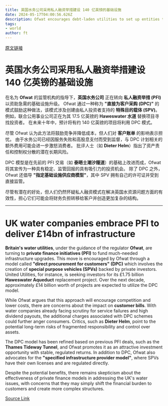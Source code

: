```yaml
---
title: 英国水务公司采用私人融资举措建设 140 亿英镑的基础设施
date: 2024-05-17T04:00:56.626Z
description: Ofwat encourages debt-laden utilities to set up entities to deliver reservoirs and pipelines
tags: 
- world
author: ft
---
```


[原文链接](https://ft.com/content/980821ed-d6a6-4898-8ac9-4cba4ec67623)

# 英国水务公司采用私人融资举措建设 140 亿英镑的基础设施

在名为 **Ofwat** 的监管机构的指导下，**英国水务公司** 正在转向 **私人融资举措 (PFI)** 以资助急需的基础设施升级。 Ofwat 通过一种称为 **"直接为客户采购 (DPC)"** 的模式鼓励这种做法，该模式涉及创建由私人投资者支持的 **特殊目的载体 (SPV)**。 例如，联合公用事业公司正在为其 17.5 亿英镑的 **Haweswater 水道** 替换项目寻找投资者。 在未来十年中，预计将有约 140 亿英镑的项目将利用 DPC 模式。

尽管 Ofwat 认为此方法将鼓励竞争并降低成本，但人们对 **客户账单** 的影响表示担忧。 由于水务公司已经因服务失败和高股息支付而受到监督，与 DPC 计划相关的额外费用可能会进一步激怒消费者。 批评人士（如 **Dieter Helm**）指出了资产责任和控制权分散的潜在长期风险。

DPC 模型是在先前的 PFI 交易（如 **泰晤士潮汐隧道**）的基础上改进而成，Ofwat 将其宣传为一种具有稳定、监管回报的具有吸引力的投资机会。 除了 DPC 之外，Ofwat 还倡导 **"指定基础设施供应商模型"**，其中 SPV 拥有自己的许可证并受到直接监管。

尽管有潜在的好处，但人们仍然怀疑私人融资模式在解决英国水资源问题方面的有效性，担心它们可能会将财务负担转移给客户并创造更加复杂的结构。

---

# UK water companies embrace PFI to deliver £14bn of infrastructure 

**Britain's water utilities**, under the guidance of the regulator **Ofwat**, are turning to **private finance initiatives (PFI)** to fund much-needed infrastructure upgrades. This move is encouraged by Ofwat through a model called **"direct procurement for customers" (DPC)** which involves the creation of **special purpose vehicles (SPVs)** backed by private investors. United Utilities, for instance, is seeking investors for its £1.75 billion **Haweswater Aqueduct** replacement project. Over the next decade, approximately £14 billion worth of projects are expected to utilize the DPC model. 

While Ofwat argues that this approach will encourage competition and lower costs, there are concerns about the impact on **customer bills**. With water companies already facing scrutiny for service failures and high dividend payouts, the additional charges associated with DPC schemes could further anger consumers. Critics, such as **Dieter Helm**, point to the potential long-term risks of fragmented responsibility and control over assets. 

The DPC model has been refined based on previous PFI deals, such as the **Thames Tideway Tunnel**, and Ofwat promotes it as an attractive investment opportunity with stable, regulated returns. In addition to DPC, Ofwat also advocates for the **"specified infrastructure provider model"**, where SPVs have their own licenses and are regulated directly. 

Despite the potential benefits, there remains skepticism about the effectiveness of private finance models in addressing the UK's water issues, with concerns that they may simply shift the financial burden to customers and create more complex structures.

[Source Link](https://ft.com/content/980821ed-d6a6-4898-8ac9-4cba4ec67623)

